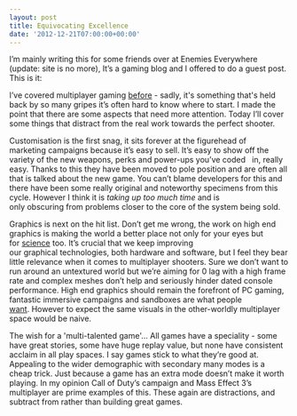 ```yaml
---
layout: post
title: Equivocating Excellence
date: '2012-12-21T07:00:00+00:00'
---
```

I’m mainly writing this for some friends over at Enemies Everywhere (update: site is no more), It’s a gaming blog and I offered to do a guest post. This is it:

I’ve covered multiplayer gaming [before](/blog/2012/12/01/coequal-contestants.html) - sadly, it's something that's held back by so many gripes it’s often hard to know where to start. I made the point that there are some aspects that need more attention. Today I’ll cover some things that distract from the real work towards the perfect shooter.

Customisation is the first snag, it sits forever at the figurehead of marketing campaigns because it’s easy to sell. It’s easy to show off the variety of the new weapons, perks and power-ups you’ve coded   in, really easy. Thanks to this they have been moved to pole position and are often all that is talked about the new game. You can’t blame developers for this and there have been some really original and noteworthy specimens from this cycle. However I think it is _taking up too much time_ and is only obscuring from problems closer to the core of the system being sold.

Graphics is next on the hit list. Don’t get me wrong, the work on high end graphics is making the world a better place not only for your eyes but for [science](http://www.nvidia.com/object/what-is-gpu-computing.html) too. It’s crucial that we keep improving our graphical technologies, both hardware and software, but I feel they bear little relevance when it comes to multiplayer shooters. Sure we don’t want to run around an untextured world but we’re aiming for 0 lag with a high frame rate and complex meshes don’t help and seriously hinder dated console performance. High end graphics should remain the forefront of PC gaming, fantastic immersive campaigns and sandboxes are what people [want](http://en.wikipedia.org/wiki/The_Witcher_2:_Assassins_of_Kings). However to expect the same visuals in the other-worldly multiplayer space would be naive.

The wish for a 'multi-talented game'... All games have a speciality - some have great stories, some have huge replay value, but none have consistent acclaim in all play spaces. I say games stick to what they’re good at. Appealing to the wider demographic with secondary many modes is a cheap trick. Just because a game has an extra mode doesn’t make it worth playing. In my opinion Call of Duty’s campaign and Mass Effect 3’s multiplayer are prime examples of this. These again are distractions, and subtract from rather than building great games.
